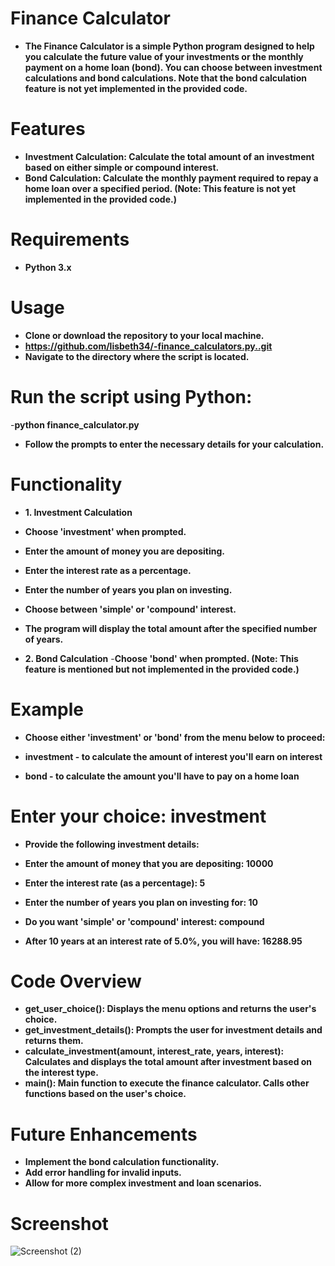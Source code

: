 # Finance Calculator

- **The Finance Calculator is a simple Python program designed to help you calculate the future value of your investments or the monthly payment on a home loan (bond). You can choose between investment calculations and bond calculations. Note that the bond calculation feature is not yet implemented in the provided code.**

# Features

- **Investment Calculation: Calculate the total amount of an investment based on either simple or compound interest.**
- **Bond Calculation: Calculate the monthly payment required to repay a home loan over a specified period. (Note: This feature is not yet implemented in the provided code.)**
  
# Requirements

- **Python 3.x**

# Usage

- **Clone or download the repository to your local machine.**
- **https://github.com/lisbeth34/-finance_calculators.py..git**
- **Navigate to the directory where the script is located.**
  
 # Run the script using Python:
-**python finance_calculator.py**
- **Follow the prompts to enter the necessary details for your calculation.**

# Functionality

 - **1. Investment Calculation**
- **Choose 'investment' when prompted.**
- **Enter the amount of money you are depositing.**
- **Enter the interest rate as a percentage.**
- **Enter the number of years you plan on investing.**
- **Choose between 'simple' or 'compound' interest.**
- **The program will display the total amount after the specified number of years.**
  
- **2. Bond Calculation**
-**Choose 'bond' when prompted. (Note: This feature is mentioned but not implemented in the provided code.)**
  
# Example

- **Choose either 'investment' or 'bond' from the menu below to proceed:**

- **investment   - to calculate the amount of interest you'll earn on interest**
- **bond         - to calculate the amount you'll have to pay on a home loan**

# Enter your choice: investment

- **Provide the following investment details:**
- **Enter the amount of money that you are depositing: 10000**
- **Enter the interest rate (as a percentage): 5**
- **Enter the number of years you plan on investing for: 10**
- **Do you want 'simple' or 'compound' interest: compound**

- **After 10 years at an interest rate of 5.0%, you will have: 16288.95**
  
# Code Overview

- **get_user_choice(): Displays the menu options and returns the user's choice.**
- **get_investment_details(): Prompts the user for investment details and returns them.**
- **calculate_investment(amount, interest_rate, years, interest): Calculates and displays the total amount after investment based on the interest type.**
- **main(): Main function to execute the finance calculator. Calls other functions based on the user's choice.**
  
# Future Enhancements

- **Implement the bond calculation functionality.**
- **Add error handling for invalid inputs.**
- **Allow for more complex investment and loan scenarios.**

# Screenshot
![Screenshot (2)](https://github.com/lisbeth34/-finance_calculators.py./assets/131878280/7deab349-2892-47c4-8957-48b8ced5325e)
